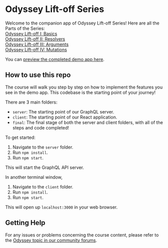 # Odyssey Lift-off Series

Welcome to the companion app of Odyssey Lift-off Series! Here are all the Parts of the Series:\
[Odyssey Lift-off I: Basics](https://odyssey.apollographql.com/lift-off-part1)\
[Odyssey Lift-off II: Resolvers](https://www.apollographql.com/tutorials/lift-off-part2)\
[Odyssey Lift-off III: Arguments](https://www.apollographql.com/tutorials/lift-off-part3)\
[Odyssey Lift-off IV: Mutations](https://www.apollographql.com/tutorials/lift-off-part4)

You can [preview the completed demo app here](https://odyssey-catstronauts.netlify.app/).

## How to use this repo

The course will walk you step by step on how to implement the features you see in the demo app. This codebase is the starting point of your journey!

There are 3 main folders:

- `server`: The starting point of our GraphQL server.
- `client`: The starting point of our React application.
- `final`: The final stage of both the server and client folders, with all of the steps and code completed!

To get started:

1. Navigate to the `server` folder.
1. Run `npm install`.
1. Run `npm start`.

This will start the GraphQL API server.

In another terminal window,

1. Navigate to the `client` folder.
1. Run `npm install`.
1. Run `npm start`.

This will open up `localhost:3000` in your web browser.

## Getting Help

For any issues or problems concerning the course content, please refer to the [Odyssey topic in our community forums](https://community.apollographql.com/tags/c/help/6/odyssey).
